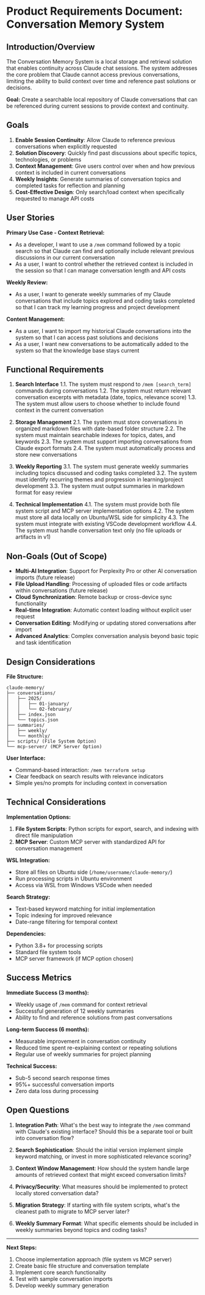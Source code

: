 # Product Requirements Document: Conversation Memory System

## Introduction/Overview

The Conversation Memory System is a local storage and retrieval solution that enables continuity across Claude chat sessions. The system addresses the core problem that Claude cannot access previous conversations, limiting the ability to build context over time and reference past solutions or decisions.

**Goal:** Create a searchable local repository of Claude conversations that can be referenced during current sessions to provide context and continuity.

## Goals

1. **Enable Session Continuity**: Allow Claude to reference previous conversations when explicitly requested
2. **Solution Discovery**: Quickly find past discussions about specific topics, technologies, or problems
3. **Context Management**: Give users control over when and how previous context is included in current conversations
4. **Weekly Insights**: Generate summaries of conversation topics and completed tasks for reflection and planning
5. **Cost-Effective Design**: Only search/load context when specifically requested to manage API costs

## User Stories

**Primary Use Case - Context Retrieval:**
- As a developer, I want to use a `/mem` command followed by a topic search so that Claude can find and optionally include relevant previous discussions in our current conversation
- As a user, I want to control whether the retrieved context is included in the session so that I can manage conversation length and API costs

**Weekly Review:**
- As a user, I want to generate weekly summaries of my Claude conversations that include topics explored and coding tasks completed so that I can track my learning progress and project development

**Content Management:**
- As a user, I want to import my historical Claude conversations into the system so that I can access past solutions and decisions
- As a user, I want new conversations to be automatically added to the system so that the knowledge base stays current

## Functional Requirements

1. **Search Interface**
   1.1. The system must respond to `/mem [search_term]` commands during conversations
   1.2. The system must return relevant conversation excerpts with metadata (date, topics, relevance score)
   1.3. The system must allow users to choose whether to include found context in the current conversation

2. **Storage Management**
   2.1. The system must store conversations in organized markdown files with date-based folder structure
   2.2. The system must maintain searchable indexes for topics, dates, and keywords
   2.3. The system must support importing conversations from Claude export formats
   2.4. The system must automatically process and store new conversations

3. **Weekly Reporting**
   3.1. The system must generate weekly summaries including topics discussed and coding tasks completed
   3.2. The system must identify recurring themes and progression in learning/project development
   3.3. The system must output summaries in markdown format for easy review

4. **Technical Implementation**
   4.1. The system must provide both file system script and MCP server implementation options
   4.2. The system must store all data locally on Ubuntu/WSL side for simplicity
   4.3. The system must integrate with existing VSCode development workflow
   4.4. The system must handle conversation text only (no file uploads or artifacts in v1)

## Non-Goals (Out of Scope)

- **Multi-AI Integration**: Support for Perplexity Pro or other AI conversation imports (future release)
- **File Upload Handling**: Processing of uploaded files or code artifacts within conversations (future release)
- **Cloud Synchronization**: Remote backup or cross-device sync functionality
- **Real-time Integration**: Automatic context loading without explicit user request
- **Conversation Editing**: Modifying or updating stored conversations after import
- **Advanced Analytics**: Complex conversation analysis beyond basic topic and task identification

## Design Considerations

**File Structure:**
```
claude-memory/
├── conversations/
│   ├── 2025/
│   │   ├── 01-january/
│   │   └── 02-february/
│   ├── index.json
│   └── topics.json
├── summaries/
│   ├── weekly/
│   └── monthly/
├── scripts/ (File System Option)
└── mcp-server/ (MCP Server Option)
```

**User Interface:**
- Command-based interaction: `/mem terraform setup`
- Clear feedback on search results with relevance indicators
- Simple yes/no prompts for including context in conversation

## Technical Considerations

**Implementation Options:**
1. **File System Scripts**: Python scripts for export, search, and indexing with direct file manipulation
2. **MCP Server**: Custom MCP server with standardized API for conversation management

**WSL Integration:**
- Store all files on Ubuntu side (`/home/username/claude-memory/`)
- Run processing scripts in Ubuntu environment
- Access via WSL from Windows VSCode when needed

**Search Strategy:**
- Text-based keyword matching for initial implementation
- Topic indexing for improved relevance
- Date-range filtering for temporal context

**Dependencies:**
- Python 3.8+ for processing scripts
- Standard file system tools
- MCP server framework (if MCP option chosen)

## Success Metrics

**Immediate Success (3 months):**
- Weekly usage of `/mem` command for context retrieval
- Successful generation of 12 weekly summaries
- Ability to find and reference solutions from past conversations

**Long-term Success (6 months):**
- Measurable improvement in conversation continuity
- Reduced time spent re-explaining context or repeating solutions
- Regular use of weekly summaries for project planning

**Technical Success:**
- Sub-5 second search response times
- 95%+ successful conversation imports
- Zero data loss during processing

## Open Questions

1. **Integration Path**: What's the best way to integrate the `/mem` command with Claude's existing interface? Should this be a separate tool or built into conversation flow?

2. **Search Sophistication**: Should the initial version implement simple keyword matching, or invest in more sophisticated relevance scoring?

3. **Context Window Management**: How should the system handle large amounts of retrieved context that might exceed conversation limits?

4. **Privacy/Security**: What measures should be implemented to protect locally stored conversation data?

5. **Migration Strategy**: If starting with file system scripts, what's the cleanest path to migrate to MCP server later?

6. **Weekly Summary Format**: What specific elements should be included in weekly summaries beyond topics and coding tasks?

---

**Next Steps:**
1. Choose implementation approach (file system vs MCP server)
2. Create basic file structure and conversation template
3. Implement core search functionality
4. Test with sample conversation imports
5. Develop weekly summary generation

